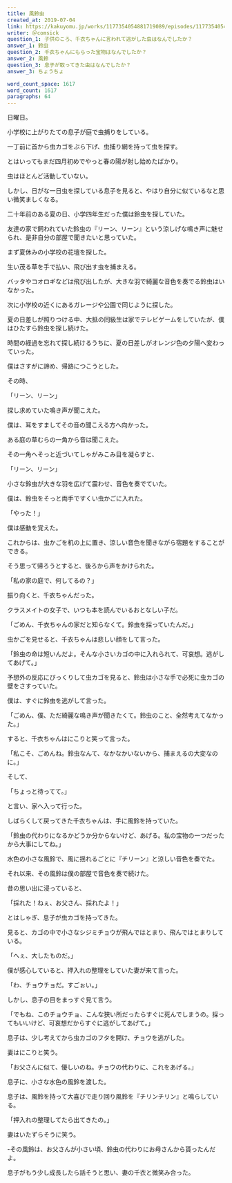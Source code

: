 ```yaml
---
title: 風鈴虫
created_at: 2019-07-04
link: https://kakuyomu.jp/works/1177354054881719089/episodes/1177354054881719103
writer: ＠comsick
question_1: 子供のころ、千衣ちゃんに言われて逃がした虫はなんでしたか？
answer_1: 鈴虫
question_2: 千衣ちゃんにもらった宝物はなんでしたか？
answer_2: 風鈴
question_3: 息子が取ってきた虫はなんでしたか？
answer_3: ちょうちょ

word_count_space: 1617
word_count: 1617
paragraphs: 64
---
```


日曜日。

小学校に上がりたての息子が庭で虫捕りをしている。

一丁前に首から虫カゴをぶら下げ、虫捕り網を持って虫を探す。

とはいってもまだ四月初めでやっと春の陽が射し始めたばかり。

虫はほとんど活動していない。

しかし、日がな一日虫を探している息子を見ると、やはり自分に似ているなと思い微笑ましくなる。

二十年前のある夏の日、小学四年生だった僕は鈴虫を探していた。

友達の家で飼われていた鈴虫の『リーン、リーン』という涼しげな鳴き声に魅せられ、是非自分の部屋で聞きたいと思っていた。

まず夏休みの小学校の花壇を探した。

生い茂る草を手で払い、飛び出す虫を捕まえる。

バッタやコオロギなどは飛び出したが、大きな羽で綺麗な音色を奏でる鈴虫はいなかった。

次に小学校の近くにあるガレージや公園で同じように探した。

夏の日差しが照りつける中、大抵の同級生は家でテレビゲームをしていたが、僕はひたすら鈴虫を探し続けた。

時間の経過を忘れて探し続けるうちに、夏の日差しがオレンジ色の夕陽へ変わっていった。

僕はさすがに諦め、帰路につこうとした。

その時、

「リーン、リーン」

探し求めていた鳴き声が聞こえた。

僕は、耳をすましてその音の聞こえる方へ向かった。

ある庭の草むらの一角から音は聞こえた。

その一角へそっと近づいてしゃがみこみ目を凝らすと、

「リーン、リーン」

小さな鈴虫が大きな羽を広げて震わせ、音色を奏でていた。

僕は、鈴虫をそっと両手ですくい虫かごに入れた。

「やった！」

僕は感動を覚えた。

これからは、虫かごを机の上に置き、涼しい音色を聞きながら宿題をすることができる。

そう思って帰ろうとすると、後ろから声をかけられた。

「私の家の庭で、何してるの？」

振り向くと、千衣ちゃんだった。

クラスメイトの女子で、いつも本を読んでいるおとなしい子だ。

「ごめん、千衣ちゃんの家だと知らなくて。鈴虫を採っていたんだ。」

虫かごを見せると、千衣ちゃんは悲しい顔をして言った。

「鈴虫の命は短いんだよ。そんな小さいカゴの中に入れられて、可哀想。逃がしてあげて。」

予想外の反応にびっくりして虫カゴを見ると、鈴虫は小さな手で必死に虫カゴの壁をさすっていた。

僕は、すぐに鈴虫を逃がして言った。

「ごめん、僕、ただ綺麗な鳴き声が聞きたくて。鈴虫のこと、全然考えてなかった。」

すると、千衣ちゃんはにこりと笑って言った。

「私こそ、ごめんね。鈴虫なんて、なかなかいないから、捕まえるの大変なのに。」

そして、

「ちょっと待ってて。」

と言い、家へ入って行った。

しばらくして戻ってきた千衣ちゃんは、手に風鈴を持っていた。

「鈴虫の代わりになるかどうか分からないけど、あげる。私の宝物の一つだったから大事にしてね。」

水色の小さな風鈴で、風に揺れるごとに『チリーン』と涼しい音色を奏でた。

それ以来、その風鈴は僕の部屋で音色を奏で続けた。

昔の思い出に浸っていると、

「採れた！ねぇ、お父さん、採れたよ！」

とはしゃぎ、息子が虫カゴを持ってきた。

見ると、カゴの中で小さなシジミチョウが飛んではとまり、飛んではとまりしている。

「へぇ、大したものだ。」

僕が感心していると、押入れの整理をしていた妻が来て言った。

「わ、チョウチョだ。すごぉい。」

しかし、息子の目をまっすぐ見て言う。

「でもね、このチョウチョ、こんな狭い所だったらすぐに死んでしまうの。採ってもいいけど、可哀想だからすぐに逃がしてあげて。」

息子は、少し考えてから虫カゴのフタを開け、チョウを逃がした。

妻はにこりと笑う。

「お父さんに似て、優しいのね。チョウの代わりに、これをあげる。」

息子に、小さな水色の風鈴を渡した。

息子は、風鈴を持って大喜びで走り回り風鈴を『チリンチリン』と鳴らしている。

「押入れの整理してたら出てきたの。」

妻はいたずらそうに笑う。

-その風鈴は、お父さんが小さい頃、鈴虫の代わりにお母さんから貰ったんだよ。

息子がもう少し成長したら話そうと思い、妻の千衣と微笑み合った。